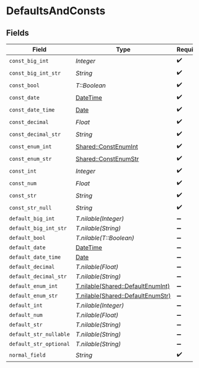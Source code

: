 # DefaultsAndConsts


## Fields

| Field                                                                        | Type                                                                         | Required                                                                     | Description                                                                  |
| ---------------------------------------------------------------------------- | ---------------------------------------------------------------------------- | ---------------------------------------------------------------------------- | ---------------------------------------------------------------------------- |
| `const_big_int`                                                              | *Integer*                                                                    | :heavy_check_mark:                                                           | N/A                                                                          |
| `const_big_int_str`                                                          | *String*                                                                     | :heavy_check_mark:                                                           | N/A                                                                          |
| `const_bool`                                                                 | *T::Boolean*                                                                 | :heavy_check_mark:                                                           | N/A                                                                          |
| `const_date`                                                                 | [DateTime](https://ruby-doc.org/stdlib-2.6.1/libdoc/date/rdoc/DateTime.html) | :heavy_check_mark:                                                           | N/A                                                                          |
| `const_date_time`                                                            | [Date](https://ruby-doc.org/stdlib-2.6.1/libdoc/date/rdoc/Date.html)         | :heavy_check_mark:                                                           | N/A                                                                          |
| `const_decimal`                                                              | *Float*                                                                      | :heavy_check_mark:                                                           | N/A                                                                          |
| `const_decimal_str`                                                          | *String*                                                                     | :heavy_check_mark:                                                           | N/A                                                                          |
| `const_enum_int`                                                             | [Shared::ConstEnumInt](../../models/shared/constenumint.md)                  | :heavy_check_mark:                                                           | N/A                                                                          |
| `const_enum_str`                                                             | [Shared::ConstEnumStr](../../models/shared/constenumstr.md)                  | :heavy_check_mark:                                                           | N/A                                                                          |
| `const_int`                                                                  | *Integer*                                                                    | :heavy_check_mark:                                                           | N/A                                                                          |
| `const_num`                                                                  | *Float*                                                                      | :heavy_check_mark:                                                           | N/A                                                                          |
| `const_str`                                                                  | *String*                                                                     | :heavy_check_mark:                                                           | N/A                                                                          |
| `const_str_null`                                                             | *String*                                                                     | :heavy_check_mark:                                                           | N/A                                                                          |
| `default_big_int`                                                            | *T.nilable(Integer)*                                                         | :heavy_minus_sign:                                                           | N/A                                                                          |
| `default_big_int_str`                                                        | *T.nilable(String)*                                                          | :heavy_minus_sign:                                                           | N/A                                                                          |
| `default_bool`                                                               | *T.nilable(T::Boolean)*                                                      | :heavy_minus_sign:                                                           | N/A                                                                          |
| `default_date`                                                               | [DateTime](https://ruby-doc.org/stdlib-2.6.1/libdoc/date/rdoc/DateTime.html) | :heavy_minus_sign:                                                           | N/A                                                                          |
| `default_date_time`                                                          | [Date](https://ruby-doc.org/stdlib-2.6.1/libdoc/date/rdoc/Date.html)         | :heavy_minus_sign:                                                           | N/A                                                                          |
| `default_decimal`                                                            | *T.nilable(Float)*                                                           | :heavy_minus_sign:                                                           | N/A                                                                          |
| `default_decimal_str`                                                        | *T.nilable(String)*                                                          | :heavy_minus_sign:                                                           | N/A                                                                          |
| `default_enum_int`                                                           | [T.nilable(Shared::DefaultEnumInt)](../../models/shared/defaultenumint.md)   | :heavy_minus_sign:                                                           | N/A                                                                          |
| `default_enum_str`                                                           | [T.nilable(Shared::DefaultEnumStr)](../../models/shared/defaultenumstr.md)   | :heavy_minus_sign:                                                           | N/A                                                                          |
| `default_int`                                                                | *T.nilable(Integer)*                                                         | :heavy_minus_sign:                                                           | N/A                                                                          |
| `default_num`                                                                | *T.nilable(Float)*                                                           | :heavy_minus_sign:                                                           | N/A                                                                          |
| `default_str`                                                                | *T.nilable(String)*                                                          | :heavy_minus_sign:                                                           | N/A                                                                          |
| `default_str_nullable`                                                       | *T.nilable(String)*                                                          | :heavy_minus_sign:                                                           | N/A                                                                          |
| `default_str_optional`                                                       | *T.nilable(String)*                                                          | :heavy_minus_sign:                                                           | N/A                                                                          |
| `normal_field`                                                               | *String*                                                                     | :heavy_check_mark:                                                           | N/A                                                                          |
